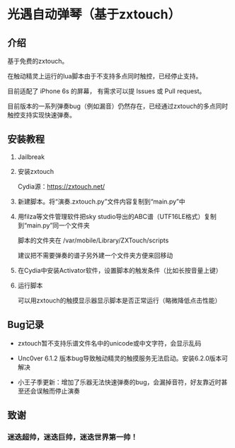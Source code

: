 # 光遇自动弹琴（基于zxtouch）

## 介绍

基于免费的zxtouch。

在触动精灵上运行的lua脚本由于不支持多点同时触控，已经停止支持。

目前适配了 iPhone 6s 的屏幕，
有需求可以提 Issues 或 Pull request。

目前版本的一系列弹奏bug（例如漏音）仍然存在，已经通过zxtouch的多点同时触控支持实现快速弹奏。

## 安装教程

1. Jailbreak

2. 安装zxtouch

    Cydia源：https://zxtouch.net/

3. 新建脚本。将“演奏.zxtouch.py”文件内容复制到“main.py”中

4. 用filza等文件管理软件把sky studio导出的ABC谱（UTF16LE格式）复制到“main.py”同一个文件夹

    脚本的文件夹在 /var/mobile/Library/ZXTouch/scripts

    建议把不需要弹奏的谱子另外建一个文件夹方便来回移动

4. 在Cydia中安装Activator软件，设置脚本的触发条件（比如长按音量上键）

5. 运行脚本

    可以用zxtouch的触摸显示器显示脚本是否正常运行（略微降低点击性能）

## Bug记录

- zxtouch暂不支持乐谱文件名中的unicode或中文字符，会显示乱码

- Unc0ver 6.1.2 版本bug导致触动精灵的触摸服务无法启动。安装6.2.0版本可解决

- 小王子季更新：增加了乐器无法快速弹奏的bug，会漏掉音符，好友靠近时甚至还会误触而停止演奏

## 致谢

### 迷迭超帅，迷迭巨帅，迷迭世界第一帅！
